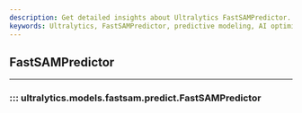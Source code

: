 ```yaml
---
description: Get detailed insights about Ultralytics FastSAMPredictor. Learn to predict and optimize your AI models with our properly documented guidelines.
keywords: Ultralytics, FastSAMPredictor, predictive modeling, AI optimization, machine learning, deep learning, Ultralytics documentation
---
```


## FastSAMPredictor
---
### ::: ultralytics.models.fastsam.predict.FastSAMPredictor
<br><br>
